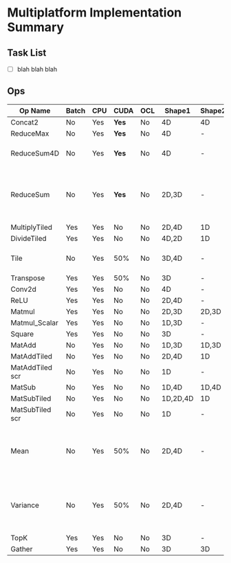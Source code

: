 # Multiplatform Implementation Summary

## Task List
- [ ] blah blah blah


## Ops
Op Name        | Batch | CPU  | CUDA  | OCL  |Shape1    | Shape2| Comb                          | Sett1         |Val1   |Sett2      |Val2   | Notes|
---            | ---   | ---  | ---   | ---  | ---      | ---   | ---                           | ---           | ---   | ---       | ---   |  --- |
Concat2        |     No|Yes   |**Yes**|    No|4D        |4D     |-                              |Concat2        |3      |           |-      |--
ReduceMax      |     No|Yes   |**Yes**|    No|4D        |-      |-                              |reductionDim   |1,2    |           |-      |--
ReduceSum4D    |     No|Yes   |**Yes**|    No|4D        |-      |{1-1-1-0}                      |               |-      |           |-      |--
ReduceSum      |     No|Yes   |**Yes**|    No|2D,3D     |-      |{3D: 0-0-1}, {2D: 0-1-0}       |               |-      |           |-      |--
MultiplyTiled  |Yes    |Yes   |     No|    No|2D,4D     |1D     |-                              |               |-      |           |-      |--
DivideTiled    |Yes    |Yes   |     No|    No|4D,2D     |1D     |-                              |               |-      |           |-      |--
Tile           |     No|Yes   |  50%  |    No|3D,4D     |-      |-                              |tileAxis       |1,2    |tileCount  |20,1024|only tileAxis=2 implemented
Transpose      |Yes    |Yes   |  50%  |    No|3D        |-      |-                              |               |-      |           |-      |--
Conv2d         |Yes    |Yes   |     No|    No|4D        |-      |-                              |overrideDim2   |-1     |           |-      |--
ReLU           |Yes    |Yes   |     No|    No|2D,4D     |-      |-                              |               |-      |           |-      |--
Matmul         |Yes    |Yes   |     No|    No|2D,3D     |2D,3D  |-                              |               |-      |           |-      |--
Matmul_Scalar  |Yes    |Yes   |     No|    No|1D,3D     |-      |-                              |               |-      |           |-      |--
Square         |Yes    |Yes   |     No|    No|3D        |-      |-                              |               |-      |           |-      |--
MatAdd         |     No|Yes   |     No|    No|1D,3D     |1D,3D  |-                              |               |-      |           |-      |--
MatAddTiled    |     No|Yes   |     No|    No|2D,4D     |1D     |-                              |               |-      |           |-      |--
MatAddTiled scr|     No|Yes   |     No|    No|1D        |-      |-                              |               |-      |           |-      |--
MatSub         |     No|Yes   |     No|    No|1D,4D     |1D,4D  |-                              |               |-      |           |-      |--
MatSubTiled    |     No|Yes   |     No|    No|1D,2D,4D  |1D     |-                              |               |-      |           |-      |--
MatSubTiled scr|     No|Yes   |     No|    No|1D        |-      |-                              |               |-      |           |-      |--
Mean           |     No|Yes   |  50%  |    No|2D,4D     |-      |{1-0-0-0}, {1-1-1-0}           |               |-      |           |-      |--
Variance       |     No|Yes   |  50%  |    No|2D,4D     |-      |{2D: 1-0-0-0}, {4D: 1-1-1-0}   |               |-      |           |-      |--
TopK           |Yes    |Yes   |     No|    No|3D        |-      |-                              |axis           |2      |k          |20     |--
Gather         |Yes    |Yes   |     No|    No|3D        |3D     |-                              |indices_axis   |1      |           |-      |--

